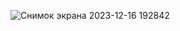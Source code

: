 ![Снимок экрана 2023-12-16 192842](https://github.com/Max4634846/ApplicationUP/assets/138852295/0a3c41e0-0af7-4da1-94e7-3f833ea17e06)
